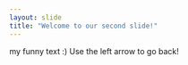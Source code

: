 ```yaml
---
layout: slide
title: "Welcome to our second slide!"
---
```

my funny text :)
Use the left arrow to go back!
